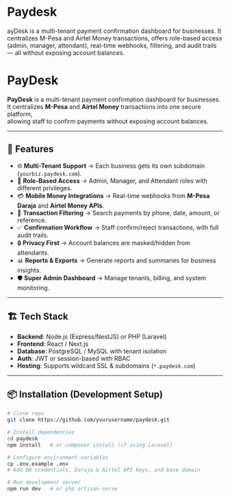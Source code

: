 # Paydesk
ayDesk is a multi-tenant payment confirmation dashboard for businesses. It centralizes M-Pesa and Airtel Money transactions, offers role-based access (admin, manager, attendant), real-time webhooks, filtering, and audit trails — all without exposing account balances.

# PayDesk

**PayDesk** is a multi-tenant payment confirmation dashboard for businesses.  
It centralizes **M-Pesa** and **Airtel Money** transactions into one secure platform,  
allowing staff to confirm payments without exposing account balances.  

---

## 🚀 Features
- 🌐 **Multi-Tenant Support** → Each business gets its own subdomain (`yourbiz.paydesk.com`).
- 👥 **Role-Based Access** → Admin, Manager, and Attendant roles with different privileges.
- 💳 **Mobile Money Integrations** → Real-time webhooks from **M-Pesa Daraja** and **Airtel Money APIs**.
- 🔎 **Transaction Filtering** → Search payments by phone, date, amount, or reference.
- ✅ **Confirmation Workflow** → Staff confirm/reject transactions, with full audit trails.
- 🔒 **Privacy First** → Account balances are masked/hidden from attendants.
- 📊 **Reports & Exports** → Generate reports and summaries for business insights.
- 🛡️ **Super Admin Dashboard** → Manage tenants, billing, and system monitoring.

---

## 🏗️ Tech Stack
- **Backend**: Node.js (Express/NestJS) or PHP (Laravel)  
- **Frontend**: React / Next.js  
- **Database**: PostgreSQL / MySQL with tenant isolation  
- **Auth**: JWT or session-based with RBAC  
- **Hosting**: Supports wildcard SSL & subdomains (`*.paydesk.com`)  

---

## 📦 Installation (Development Setup)

```bash
# Clone repo
git clone https://github.com/yourusername/paydesk.git

# Install dependencies
cd paydesk
npm install   # or composer install (if using Laravel)

# Configure environment variables
cp .env.example .env
# Add DB credentials, Daraja & Airtel API keys, and base domain

# Run development server
npm run dev   # or php artisan serve
